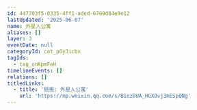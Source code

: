 ```yaml
---
id: 447703f5-0335-4ff1-aded-6799d84e9e12
lastUpdated: '2025-06-07'
name: 外星人公寓
aliases: []
layer: 3
eventDate: null
categoryId: cat_p6yJicbx
tagIds:
  - tag_onKpmFeH
timelineEvents: []
relations: []
titledLinks:
  - title: '链接: 外星人公寓'
    url: 'https://mp.weixin.qq.com/s/B1ez8UA_HGXOvj3mESpQNg'
---
```


